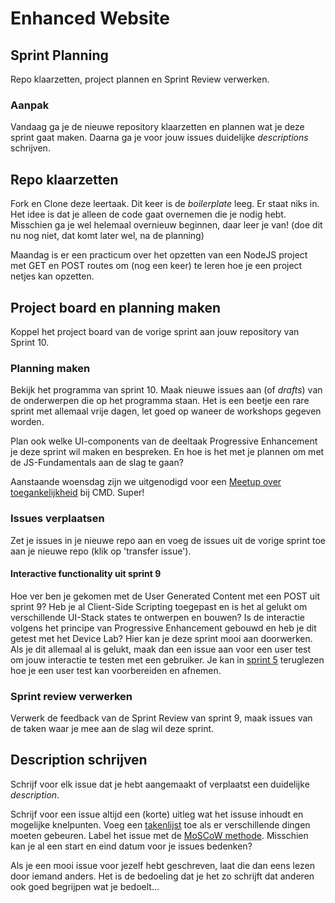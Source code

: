 # Enhanced Website

## Sprint Planning
Repo klaarzetten, project plannen en Sprint Review verwerken.

### Aanpak

Vandaag ga je de nieuwe repository klaarzetten en plannen wat je deze sprint gaat maken. 
Daarna ga je voor jouw issues duidelijke _descriptions_ schrijven.

<!-- 
Wat ben je aan het maken? Wat wil je deze sprint bereiken? Wat wil je de opdrachtgever presenteren 
    Feedback van vorige sprint verwerken in het projectboard
    en issues overhevelen, en een goed description schrijven van de issues waar je aan wil werken
En welke onderwerpen komen daar nog bij?
    Planning van de komende 3 weken bekijken. 
-->


## Repo klaarzetten
Fork en Clone deze leertaak. Dit keer is de _boilerplate_ leeg. Er staat niks in. Het idee is dat je alleen de code gaat overnemen die je nodig hebt. Misschien ga je wel helemaal overnieuw beginnen, daar leer je van! (doe dit nu nog niet, dat komt later wel, na de planning)

Maandag is er een practicum over het opzetten van een NodeJS project met GET en POST routes om (nog een keer) te leren hoe je een project netjes kan opzetten.

## Project board en planning maken
Koppel het project board van de vorige sprint aan jouw repository van Sprint 10.

### Planning maken
Bekijk het programma van sprint 10. Maak nieuwe issues aan (of _drafts_) van de onderwerpen die op het programma staan. Het is een beetje een rare sprint met allemaal vrije dagen, let goed op waneer de workshops gegeven worden.

Plan ook welke UI-components van de deeltaak Progressive Enhancement je deze sprint wil maken en bespreken. En hoe is het met je plannen om met de JS-Fundamentals aan de slag te gaan? 

Aanstaande woensdag zijn we uitgenodigd voor een [Meetup over toegankelijkheid](https://www.meetup.com/inclusive-design-accessibility/events/307149158/) bij CMD. Super!

### Issues verplaatsen
Zet je issues in je nieuwe repo aan en voeg de issues uit de vorige sprint toe aan je nieuwe repo (klik op 'transfer issue').

#### Interactive functionality uit sprint 9
Hoe ver ben je gekomen met de User Generated Content met een POST uit sprint 9? Heb je al Client-Side Scripting toegepast en is het al gelukt om verschillende UI-Stack states te ontwerpen en bouwen? Is de interactie volgens het principe van Progressive Enhancement gebouwd en heb je dit getest met het Device Lab? 
Hier kan je deze sprint mooi aan doorwerken. Als je dit allemaal al is gelukt, maak dan een issue aan voor een user test om jouw interactie te testen met een gebruiker. Je kan in [sprint 5](https://github.com/fdnd-task/fix-the-flow-interactive-website/blob/main/docs/code-design-review-user-testing.md) teruglezen hoe je een user test kan voorbereiden en afnemen.

### Sprint review verwerken
Verwerk de feedback van de Sprint Review van sprint 9, maak issues van de taken waar je mee aan de slag wil deze sprint. 


## Description schrijven
Schrijf voor elk issue dat je hebt aangemaakt of verplaatst een duidelijke _description_. 

Schrijf voor een issue altijd een (korte) uitleg wat het issuse inhoudt en mogelijke knelpunten. Voeg een [takenlijst](https://docs.github.com/en/get-started/writing-on-github/working-with-advanced-formatting/about-task-lists) toe als er verschillende dingen moeten gebeuren. Label het issue met de [MoSCoW methode](https://en.wikipedia.org/wiki/MoSCoW_method). Misschien kan je al een start en eind datum voor je issues bedenken? 

Als je een mooi issue voor jezelf hebt geschreven, laat die dan eens lezen door iemand anders. Het is de bedoeling dat je het zo schrijft dat anderen ook goed begrijpen wat je bedoelt...
